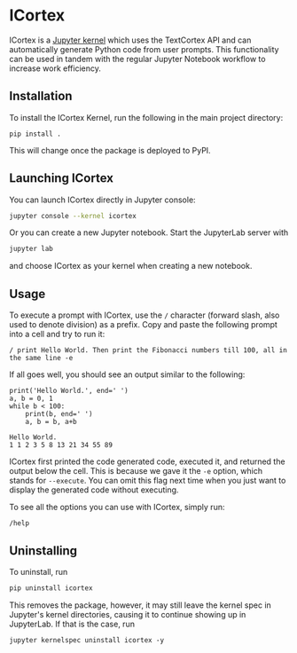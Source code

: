# ICortex

ICortex is a [Jupyter kernel](https://jupyter-client.readthedocs.io/en/latest/kernels.html) which uses the TextCortex API and can automatically generate Python code from user prompts. This functionality can be used in tandem with the regular Jupyter Notebook workflow to increase work efficiency.

## Installation

To install the ICortex Kernel, run the following in the main project directory:

```
pip install .
```

This will change once the package is deployed to PyPI.

## Launching ICortex

You can launch ICortex directly in Jupyter console:

```bash
jupyter console --kernel icortex
```

Or you can create a new Jupyter notebook. Start the JupyterLab server with

```bash
jupyter lab
```

and choose ICortex as your kernel when creating a new notebook.

## Usage

To execute a prompt with ICortex, use the `/` character (forward slash, also used to denote division) as a prefix. Copy and paste the following prompt into a cell and try to run it:

```
/ print Hello World. Then print the Fibonacci numbers till 100, all in the same line -e
```

If all goes well, you should see an output similar to the following:

```
print('Hello World.', end=' ')
a, b = 0, 1
while b < 100:
    print(b, end=' ')
    a, b = b, a+b

Hello World.
1 1 2 3 5 8 13 21 34 55 89
```

ICortex first printed the code generated code, executed it, and returned the output below the cell. This is because we gave it the `-e` option, which stands for `--execute`. You can omit this flag next time when you just want to display the generated code without executing.

To see all the options you can use with ICortex, simply run:

```
/help
```

## Uninstalling

To uninstall, run

```bash
pip uninstall icortex
```

This removes the package, however, it may still leave the kernel spec in Jupyter's kernel directories, causing it to continue showing up in JupyterLab. If that is the case, run

```
jupyter kernelspec uninstall icortex -y
```


<!-- This is useful to run this together with the install command when debugging the library:

```bash
sudo jupyter kernelspec uninstall icortex -y; sudo jupyter kernelspec install ICortex; jupyter console --kernel icortex  -->
